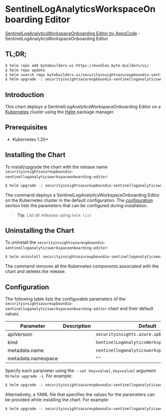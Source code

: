 # SentinelLogAnalyticsWorkspaceOnboarding Editor

[SentinelLogAnalyticsWorkspaceOnboarding Editor by AppsCode](https://byte.builders) - SentinelLogAnalyticsWorkspaceOnboarding Editor

## TL;DR;

```bash
$ helm repo add bytebuilders-ui https://bundles.byte.builders/ui/
$ helm repo update
$ helm search repo bytebuilders-ui/securityinsightsazureupboundio-sentinelloganalyticsworkspaceonboarding-editor --version=v0.4.18
$ helm upgrade -i securityinsightsazureupboundio-sentinelloganalyticsworkspaceonboarding-editor bytebuilders-ui/securityinsightsazureupboundio-sentinelloganalyticsworkspaceonboarding-editor -n default --create-namespace --version=v0.4.18
```

## Introduction

This chart deploys a SentinelLogAnalyticsWorkspaceOnboarding Editor on a [Kubernetes](http://kubernetes.io) cluster using the [Helm](https://helm.sh) package manager.

## Prerequisites

- Kubernetes 1.20+

## Installing the Chart

To install/upgrade the chart with the release name `securityinsightsazureupboundio-sentinelloganalyticsworkspaceonboarding-editor`:

```bash
$ helm upgrade -i securityinsightsazureupboundio-sentinelloganalyticsworkspaceonboarding-editor bytebuilders-ui/securityinsightsazureupboundio-sentinelloganalyticsworkspaceonboarding-editor -n default --create-namespace --version=v0.4.18
```

The command deploys a SentinelLogAnalyticsWorkspaceOnboarding Editor on the Kubernetes cluster in the default configuration. The [configuration](#configuration) section lists the parameters that can be configured during installation.

> **Tip**: List all releases using `helm list`

## Uninstalling the Chart

To uninstall the `securityinsightsazureupboundio-sentinelloganalyticsworkspaceonboarding-editor`:

```bash
$ helm uninstall securityinsightsazureupboundio-sentinelloganalyticsworkspaceonboarding-editor -n default
```

The command removes all the Kubernetes components associated with the chart and deletes the release.

## Configuration

The following table lists the configurable parameters of the `securityinsightsazureupboundio-sentinelloganalyticsworkspaceonboarding-editor` chart and their default values.

|     Parameter      | Description |                        Default                         |
|--------------------|-------------|--------------------------------------------------------|
| apiVersion         |             | <code>securityinsights.azure.upbound.io/v1beta1</code> |
| kind               |             | <code>SentinelLogAnalyticsWorkspaceOnboarding</code>   |
| metadata.name      |             | <code>sentinelloganalyticsworkspaceonboarding</code>   |
| metadata.namespace |             | <code>""</code>                                        |


Specify each parameter using the `--set key=value[,key=value]` argument to `helm upgrade -i`. For example:

```bash
$ helm upgrade -i securityinsightsazureupboundio-sentinelloganalyticsworkspaceonboarding-editor bytebuilders-ui/securityinsightsazureupboundio-sentinelloganalyticsworkspaceonboarding-editor -n default --create-namespace --version=v0.4.18 --set apiVersion=securityinsights.azure.upbound.io/v1beta1
```

Alternatively, a YAML file that specifies the values for the parameters can be provided while
installing the chart. For example:

```bash
$ helm upgrade -i securityinsightsazureupboundio-sentinelloganalyticsworkspaceonboarding-editor bytebuilders-ui/securityinsightsazureupboundio-sentinelloganalyticsworkspaceonboarding-editor -n default --create-namespace --version=v0.4.18 --values values.yaml
```
